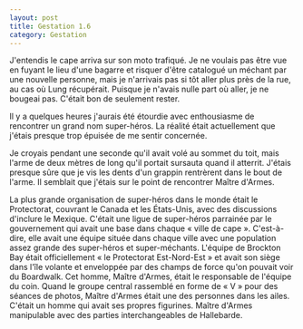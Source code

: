 ```yaml
---
layout: post
title: Gestation 1.6
category: Gestation
---
```


J'entendis le cape arriva sur son moto trafiqué.
Je ne voulais pas être vue en fuyant le lieu d'une bagarre et risquer d'être catalogué un méchant par une nouvelle personne, mais je n'arrivais pas si tôt aller plus près de la rue, au cas où Lung récupérait.
Puisque je n'avais nulle part où aller, je ne bougeai pas.
C'était bon de seulement rester.

Il y a quelques heures j'aurais été étourdie avec enthousiasme de rencontrer un grand nom super-héros.
La réalité était actuellement que j'étais presque trop épuisée de me sentir concernée.

Je croyais pendant une seconde qu'il avait volé au sommet du toit, mais l'arme de deux mètres de long qu'il portait sursauta quand il atterrit.
J'étais presque sûre que je vis les dents d'un grappin rentrèrent dans le bout de l'arme.
Il semblait que j'étais sur le point de rencontrer Maître d'Armes.

La plus grande organisation de super-héros dans le monde était le Protectorat, couvrant le Canada et les États-Unis, avec des discussions d'inclure le Mexique.
C'était une ligue de super-héros parrainée par le gouvernement qui avait une base dans chaque « ville de cape ».
C'est-à-dire, elle avait une équipe située dans chaque ville avec une population assez grande des super-héros et super-méchants.
L'équipe de Brockton Bay était officiellement « le Protectorat Est-Nord-Est » et avait son siège dans l'île volante et enveloppée par des champs de force qu'on pouvait voir du Boardwalk.
Cet homme, Maître d'Armes, était le responsable de l'équipe du coin.
Quand le groupe central rassemblé en forme de « V » pour des séances de photos, Maître d'Armes était une des personnes dans les ailes.
C'était un homme qui avait ses propres figurines.
Maître d'Armes manipulable avec des parties interchangeables de Hallebarde.

